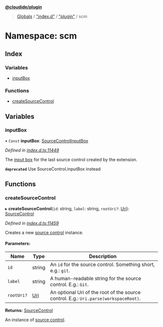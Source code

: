**[@cloudide/plugin](../README.md)**

> [Globals](../README.md) / ["index.d"](_index_d_.md) / ["plugin"](_index_d_._plugin_.md) / scm

# Namespace: scm

## Index

### Variables

* [inputBox](_index_d_._plugin_.scm.md#inputbox)

### Functions

* [createSourceControl](_index_d_._plugin_.scm.md#createsourcecontrol)

## Variables

### inputBox

• `Const` **inputBox**: [SourceControlInputBox](../interfaces/_index_d_._plugin_.sourcecontrolinputbox.md)

*Defined in [index.d.ts:11449](https://github.com/shuyaqian/cloudide-plugin-api/blob/57a3a2a/index.d.ts#L11449)*

The [input box](#SourceControlInputBox) for the last source control
created by the extension.

**`deprecated`** Use SourceControl.inputBox instead

## Functions

### createSourceControl

▸ **createSourceControl**(`id`: string, `label`: string, `rootUri?`: [Uri](../classes/_index_d_._plugin_.uri.md)): [SourceControl](../interfaces/_index_d_._plugin_.sourcecontrol.md)

*Defined in [index.d.ts:11459](https://github.com/shuyaqian/cloudide-plugin-api/blob/57a3a2a/index.d.ts#L11459)*

Creates a new [source control](#SourceControl) instance.

#### Parameters:

Name | Type | Description |
------ | ------ | ------ |
`id` | string | An `id` for the source control. Something short, e.g.: `git`. |
`label` | string | A human-readable string for the source control. E.g.: `Git`. |
`rootUri?` | [Uri](../classes/_index_d_._plugin_.uri.md) | An optional Uri of the root of the source control. E.g.: `Uri.parse(workspaceRoot)`. |

**Returns:** [SourceControl](../interfaces/_index_d_._plugin_.sourcecontrol.md)

An instance of [source control](#SourceControl).
